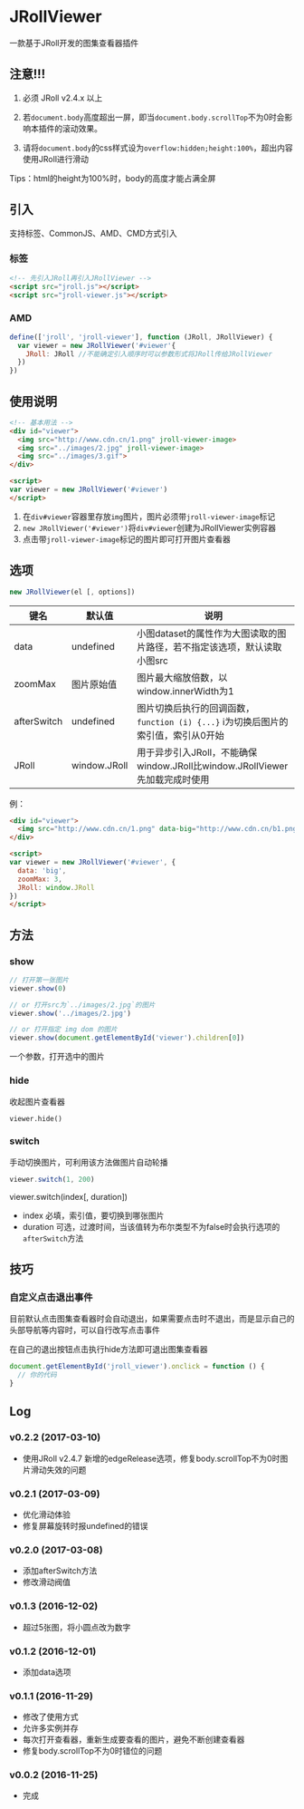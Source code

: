 # JRollViewer

一款基于JRoll开发的图集查看器插件

## 注意!!!

1. 必须 JRoll v2.4.x 以上

2. 若`document.body`高度超出一屏，即当`document.body.scrollTop`不为0时会影响本插件的滚动效果。

3. 请将`document.body`的css样式设为`overflow:hidden;height:100%`，超出内容使用JRoll进行滑动

Tips：html的height为100%时，body的高度才能占满全屏

## 引入

支持标签、CommonJS、AMD、CMD方式引入

### 标签

```html
<!-- 先引入JRoll再引入JRollViewer -->
<script src="jroll.js"></script>
<script src="jroll-viewer.js"></script>
```

### AMD

``` js
define(['jroll', 'jroll-viewer'], function (JRoll, JRollViewer) {
  var viewer = new JRollViewer('#viewer'{
    JRoll: JRoll //不能确定引入顺序时可以参数形式将JRoll传给JRollViewer
  })
})
```

## 使用说明

```html
<!-- 基本用法 -->
<div id="viewer">
  <img src="http://www.cdn.cn/1.png" jroll-viewer-image>
  <img src="../images/2.jpg" jroll-viewer-image>
  <img src="../images/3.gif">
</div>

<script>
var viewer = new JRollViewer('#viewer')
</script>
```

1. 在`div#viewer`容器里存放`img`图片，图片必须带`jroll-viewer-image`标记
2. `new JRollViewer('#viewer')`将`div#viewer`创建为JRollViewer实例容器
3. 点击带`jroll-viewer-image`标记的图片即可打开图片查看器

## 选项

```js
new JRollViewer(el [, options])
```

| 键名 | 默认值 | 说明 |
|----------|----------|----------|
| data | undefined | 小图dataset的属性作为大图读取的图片路径，若不指定该选项，默认读取小图src |
| zoomMax | 图片原始值 | 图片最大缩放倍数，以window.innerWidth为1 |
| afterSwitch | undefined | 图片切换后执行的回调函数，`function (i) {...}` i为切换后图片的索引值，索引从0开始 |
| JRoll | window.JRoll | 用于异步引入JRoll，不能确保window.JRoll比window.JRollViewer先加载完成时使用 |

例：

```html
<div id="viewer">
  <img src="http://www.cdn.cn/1.png" data-big="http://www.cdn.cn/b1.png" jroll-viewer-image>
</div>

<script>
var viewer = new JRollViewer('#viewer', {
  data: 'big',
  zoomMax: 3,
  JRoll: window.JRoll
})
</script>
```

## 方法

### show

```js
// 打开第一张图片
viewer.show(0)

// or 打开src为`../images/2.jpg`的图片
viewer.show('../images/2.jpg')

// or 打开指定 img dom 的图片
viewer.show(document.getElementById('viewer').children[0])
```

一个参数，打开选中的图片

### hide

收起图片查看器

```
viewer.hide()
```

### switch

手动切换图片，可利用该方法做图片自动轮播

```js
viewer.switch(1, 200)
```

viewer.switch(index[, duration])

- index 必填，索引值，要切换到哪张图片
- duration 可选，过渡时间，当该值转为布尔类型不为false时会执行选项的`afterSwitch`方法

## 技巧

### 自定义点击退出事件

目前默认点击图集查看器时会自动退出，如果需要点击时不退出，而是显示自己的头部导航等内容时，可以自行改写点击事件

在自己的退出按钮点击执行hide方法即可退出图集查看器

```js
document.getElementById('jroll_viewer').onclick = function () {
  // 你的代码
}
```

## Log

### v0.2.2 (2017-03-10)

- 使用JRoll v2.4.7 新增的edgeRelease选项，修复body.scrollTop不为0时图片滑动失效的问题

### v0.2.1 (2017-03-09)

- 优化滑动体验
- 修复屏幕旋转时报undefined的错误

### v0.2.0 (2017-03-08)

- 添加afterSwitch方法
- 修改滑动阀值

### v0.1.3 (2016-12-02)

- 超过5张图，将小圆点改为数字

### v0.1.2 (2016-12-01)

- 添加data选项

### v0.1.1 (2016-11-29)

- 修改了使用方式
- 允许多实例并存
- 每次打开查看器，重新生成要查看的图片，避免不断创建查看器
- 修复body.scrollTop不为0时错位的问题

### v0.0.2 (2016-11-25)

- 完成